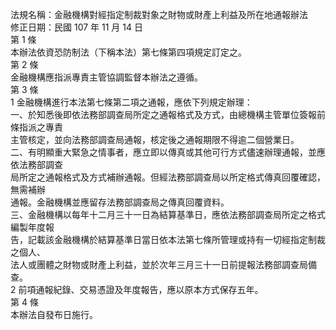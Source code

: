 法規名稱：金融機構對經指定制裁對象之財物或財產上利益及所在地通報辦法  
修正日期：民國 107 年 11 月 14 日  
第 1 條  
本辦法依資恐防制法（下稱本法）第七條第四項規定訂定之。  
第 2 條  
金融機構應指派專責主管協調監督本辦法之遵循。  
第 3 條  
1 金融機構進行本法第七條第二項之通報，應依下列規定辦理：  
一、於知悉後即依法務部調查局所定之通報格式及方式，由總機構主管單位簽報前條指派之專責  
主管核定，並向法務部調查局通報，核定後之通報期限不得逾二個營業日。  
二、有明顯重大緊急之情事者，應立即以傳真或其他可行方式儘速辦理通報，並應依法務部調查  
局所定之通報格式及方式補辦通報。但經法務部調查局以所定格式傳真回覆確認，無需補辦  
通報。金融機構並應留存法務部調查局之傳真回覆資料。  
三、金融機構以每年十二月三十一日為結算基準日，應依法務部調查局所定之格式編製年度報  
告，記載該金融機構於結算基準日當日依本法第七條所管理或持有一切經指定制裁之個人、  
法人或團體之財物或財產上利益，並於次年三月三十一日前提報法務部調查局備查。  
2 前項通報紀錄、交易憑證及年度報告，應以原本方式保存五年。  
第 4 條  
本辦法自發布日施行。  


